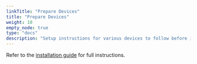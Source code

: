 ```yaml
---
linkTitle: "Prepare Devices"
title: "Prepare Devices"
weight: 10
empty_node: true
type: "docs"
description: "Setup instructions for various devices to follow before installing viam-server."
---
```


Refer to the [installation guide](../) for full instructions.

<!-- This page is only accessible by manually accessing the /installation/prepare link -->
